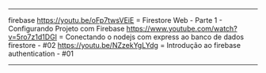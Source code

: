 --------------------------------------------------------------------------------------
firebase
https://youtu.be/oFp7twsVEiE = Firestore Web - Parte 1 - Configurando Projeto com Firebase
https://www.youtube.com/watch?v=5ro7z1d1DGI = Conectando o nodejs com express ao banco de dados firestore - #02
https://youtu.be/NZzekYgLYdg = Introdução ao firebase authentication - #01

--------------------------------------------------------------------------------------

